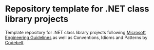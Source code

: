 # Repository template for .NET class library projects

Template repository for .NET class library projects following [Microsoft Engineering Guidelines](https://github.com/dotnet/aspnetcore/wiki/Engineering-guidelines) as well as Conventions, Idioms and Patterns by [Codebelt](https://github.com/codebeltnet#conventions-idioms-and-patterns).
